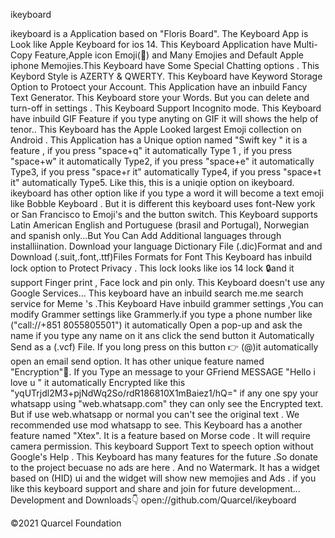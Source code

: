 ikeyboard
 

ikeyboard  is a Application based on "Floris Board". The Keyboard App is Look like Apple Keyboard for ios 14. This Keyboard Application have Multi-Copy Feature,Apple icon Emoji() and Many Emojies and Default Apple iphone Memojies.This Keyboard have Some Special Chatting options . This Keybord Style is AZERTY & QWERTY.  This Keyboard have Keyword Storage Option to Protoect your Account. This Application have  an inbuild Fancy Text Generator. This Keyboard store your Words. But you can delete and turn-off in settings . This Keyboard Support Incognito mode. This Keyboard have inbuild  GIF Feature if you type anyting on GIF it will shows the help of tenor..
This Keyboard has the Apple Looked  largest Emoji collection on Android . This Application has a Unique option named "Swift key " it is a feature , if you press "space+q" it automatically Type 1 , if you press "space+w" it automatically Type2,  if you press "space+e" it automatically
Type3,  if you press "space+r it" automatically
Type4,  if you press "space+t it" automatically
Type5. Like this, this is a uniqie option on ikeyboard. ikeyboard has other option like if you type a word it will become a text emoji like Bobble Keyboard . But it is different this keyboard uses font-New york or San Francisco to Emoji's and the button switch.
This Keyboard supports  Latin American English and Portuguese (brasil and Portugal), Norwegian and spanish only...But You Can Add Additional languages through installiination. Download your language Dictionary File (.dic)Format and and Download (.suit,.font,.ttf)Files Formats  for Font This Keyboard has inbuild lock option to Protect Privacy . This lock looks like ios 14 lock 🔒and it support Finger print , Face lock  and pin only. This Keyboard doesn't use any Google Services... This keyboard have an inbuild search me.me search service for Meme 's .This Keyboard Have inbuild grammer settings ,You can modify Grammer settings like Grammerly.if you type a phone number like ("call://+851 8055805501") it automatically Open a pop-up and ask the name if you type any name on it ans click the send button it Automatically Send as a (.vcf) File.
If you long press on this button 👉 (@)it automatically open an email send option.
It has other unique feature named "Encryption"🔐.
If you Type an message to your GFriend 
MESSAGE "Hello i love u " it automatically Encrypted like this 
"yqUTrjdl2M3+pjNdWq2So/rdR186810X1mBaiez1/hQ=" if any one spy your whatsapp using "web.whatsapp.com" they can only see the Encrypted text. But if use web.whatsapp or normal you can't see the original text . We recommended use mod whatsapp to see. This Keyboard has a another feature named "Xtex". It is a feature based on Morse code . It will require camera permission. This keyboard Support Text to speech option without Google's Help . This Keyboard has many features for the future .So donate to the project becuase no ads are here . And no Watermark. It has a widget based on (HID) ui and the widget will show new memojies and Ads . if you like this keyboard support and share and join for future development... 
Development and Downloads👇 open://github.com/Quarcel/ikeyboard

©2021 Quarcel Foundation

